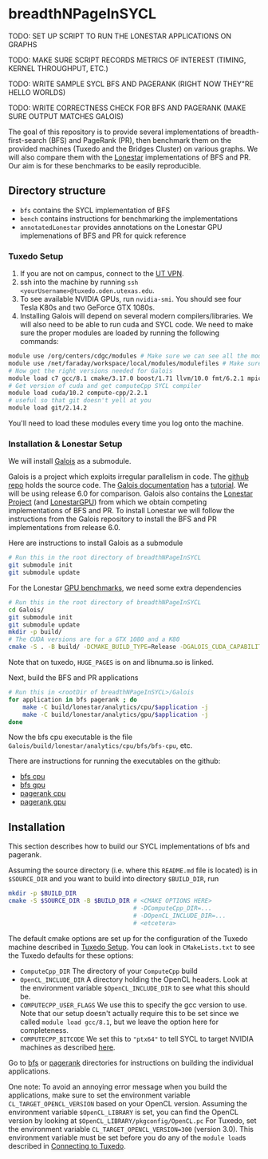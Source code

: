 # breadthNPageInSYCL

TODO: SET UP SCRIPT TO RUN THE LONESTAR APPLICATIONS ON GRAPHS

TODO: MAKE SURE SCRIPT RECORDS METRICS OF INTEREST (TIMING, KERNEL THROUGHPUT, ETC.)

TODO: WRITE SAMPLE SYCL BFS AND PAGERANK (RIGHT NOW THEY"RE HELLO WORLDS)

TODO: WRITE CORRECTNESS CHECK FOR BFS AND PAGERANK (MAKE SURE OUTPUT MATCHES GALOIS)

The goal of this repository is to provide several implementations
of breadth-first-search (BFS) and PageRank (PR),
then benchmark them on the provided machines
(Tuxedo and the Bridges Cluster) on various graphs.
We will also compare them with the [Lonestar](https://iss.oden.utexas.edu/?p=projects/galois/lonestar)
implementations of BFS and PR.
Our aim is for these benchmarks to be easily reproducible.

## Directory structure

* `bfs` contains the SYCL implementation of BFS
* `bench` contains instructions for benchmarking the
  implementations
* `annotatedLonestar` provides annotations on the Lonestar GPU
  implemenations of BFS and PR for quick reference

### Tuxedo Setup

1. If you are not on campus, connect to the [UT VPN](https://wikis.utexas.edu/display/engritgpublic/Connecting+to+the+University+of+Texas+VPN).
2. ssh into the machine by running `ssh <yourUsername>@tuxedo.oden.utexas.edu`.
3. To see available NVIDIA GPUs, run `nvidia-smi`. You should see four Tesla K80s and two GeForce GTX 1080s.
4. Installing Galois will depend on several modern compilers/libraries. 
   We will also need to be able to run cuda and SYCL code. We need to make sure
   the proper modules are loaded by running the following commands:

```bash
module use /org/centers/cdgc/modules # Make sure we can see all the modules we will need:
module use /net/faraday/workspace/local/modules/modulefiles # Make sure we can see all the modules we will need:
# Now get the right versions needed for Galois
module load c7 gcc/8.1 cmake/3.17.0 boost/1.71 llvm/10.0 fmt/6.2.1 mpich2/3.2
# Get version of cuda and get computeCpp SYCL compiler
module load cuda/10.2 compute-cpp/2.2.1
# useful so that git doesn't yell at you
module load git/2.14.2
```
You'll need to load these modules every time you log onto the machine.


### Installation & Lonestar Setup

We will install [Galois](https://iss.oden.utexas.edu/?p=projects/galois)
as a submodule.

Galois is a project which exploits irregular parallelism in code. 
The [github repo](https://github.com/IntelligentSoftwareSystems/Galois) holds the source code.
The [Galois documentation](https://iss.oden.utexas.edu/projects/galois/api/current/index.html) has
a [tutorial](https://iss.oden.utexas.edu/projects/galois/api/current/tutorial.html).
We will be using release 6.0 for comparison.
Galois also contains the [Lonestar Project](https://iss.oden.utexas.edu/?p=projects/galois/lonestar)
(and [LonestarGPU](https://iss.oden.utexas.edu/?p=projects/galois/lonestargpu))
from which we obtain competing implementations of BFS and PR.
To install Lonestar we will follow the instructions from the Galois repository
to install the BFS and PR implementations from release 6.0.

Here are instructions to install Galois as a submodule
```bash
# Run this in the root directory of breadthNPageInSYCL
git submodule init
git submodule update
```
For the Lonestar [GPU benchmarks](https://github.com/IntelligentSoftwareSystems/Galois),
we need some extra dependencies
```bash
# Run this in the root directory of breadthNPageInSYCL
cd Galois/
git submodule init
git submodule update
mkdir -p build/
# The CUDA versions are for a GTX 1080 and a K80
cmake -S . -B build/ -DCMAKE_BUILD_TYPE=Release -DGALOIS_CUDA_CAPABILITY="3.7;6.1"
```
Note that on tuxedo, `HUGE_PAGES` is on and libnuma.so is linked.

Next, build the BFS and PR applications
```bash
# Run this in <rootDir of breadthNPageInSYCL>/Galois
for application in bfs pagerank ; do
    make -C build/lonestar/analytics/cpu/$application -j
    make -C build/lonestar/analytics/gpu/$application -j
done
```
Now the bfs cpu
executable is the file `Galois/build/lonestar/analytics/cpu/bfs/bfs-cpu`, etc.

There are instructions for running the executables on the github:
* [bfs cpu](https://github.com/IntelligentSoftwareSystems/Galois/tree/master/lonestar/analytics/cpu/bfs)
* [bfs gpu](https://github.com/IntelligentSoftwareSystems/Galois/tree/master/lonestar/analytics/gpu/bfs)
* [pagerank cpu](https://github.com/IntelligentSoftwareSystems/Galois/tree/master/lonestar/analytics/cpu/pagerank)
* [pagerank gpu](https://github.com/IntelligentSoftwareSystems/Galois/tree/master/lonestar/analytics/gpu/pagerank)


## Installation

This section describes how to build our SYCL implementations of
bfs and pagerank.

Assuming the source directory (i.e. where this `README.md` file is located)
is in `$SOURCE_DIR` and you want to build into directory `$BUILD_DIR`, run
```bash
mkdir -p $BUILD_DIR
cmake -S $SOURCE_DIR -B $BUILD_DIR # <CMAKE OPTIONS HERE> 
                                   # -DComputeCpp_DIR=...
                                   # -DOpenCL_INCLUDE_DIR=...
                                   # <etcetera>
```
The default cmake options are set up for the configuration of the Tuxedo machine
described in [Tuxedo Setup](#tuxedo-setup). You can look in `CMakeLists.txt`
to see the Tuxedo defaults for these options:
* `ComputeCpp_DIR` The directory of your `ComputeCpp` build
* `OpenCL_INCLUDE_DIR` A directory holding the OpenCL headers.
  Look at the environment variable `$OpenCL_INCLUDE_DIR` to
  see what this should be.
* `COMPUTECPP_USER_FLAGS` We use this to specify the gcc version to use.
  Note that our setup doesn't actually require this to be set
  since we called `module load gcc/8.1`, but we leave the option here
  for completeness.
* `COMPUTECPP_BITCODE` We set this to `"ptx64"` to tell SYCL
  to target NVIDIA machines as described
  [here](https://developer.codeplay.com/products/computecpp/ce/guides/platform-support/targeting-nvidia-ptx).

Go to [bfs](https://github.com/benSepanski/breadthNPageInSYCL/tree/main/bfs)
or [pagerank](https://github.com/benSepanski/breadthNPageInSYCL/tree/main/pagerank)
directories for instructions on building the individual applications.

One note: To avoid an annoying error message when you build the applications,
make sure to set the environment variable `CL_TARGET_OPENCL_VERSION`
based on your OpenCL version.
Assuming the environment variable `$OpenCL_LIBRARY` is set,
you can find the OpenCL version by looking at `$OpenCL_LIBRARY/pkgconfig/OpenCL.pc`
For Tuxedo, set the environment variable `CL_TARGET_OPENCL_VERSION=300`
(version 3.0). This environment variable must be set before
you do any of the `module load`s described in [Connecting to Tuxedo](#tuxedo-setup).
